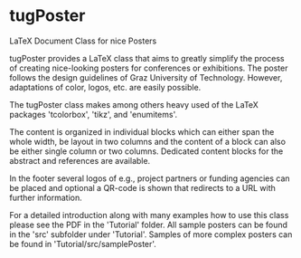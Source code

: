 # tugPoster
LaTeX Document Class for nice Posters

tugPoster provides a LaTeX class that aims to greatly simplify the process of creating nice-looking posters for conferences or exhibitions. 
The poster follows the design guidelines of Graz University of Technology. However, adaptations of color, logos, etc. are easily possible.

The tugPoster class makes among others heavy used of the LaTeX packages 'tcolorbox', 'tikz', and 'enumitems'.

The content is organized in individual blocks which can either span the whole width, be layout in two columns and the content of a block can also be either single
column or two columns. Dedicated content blocks for the abstract and references are available.

In the footer several logos of e.g., project partners or funding agencies can be placed and optional a QR-code is shown that redirects to a URL with further information.

For a detailed introduction along with many examples how to use this class please see the PDF in the 'Tutorial' folder. 
All sample posters can be found in the 'src' subfolder under 'Tutorial'. Samples of more complex posters can be found in 'Tutorial/src/samplePoster'.


